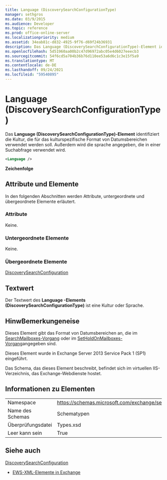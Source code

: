 ```yaml
---
title: Language (DiscoverySearchConfigurationType)
manager: sethgros
ms.date: 03/9/2015
ms.audience: Developer
ms.topic: reference
ms.prod: office-online-server
ms.localizationpriority: medium
ms.assetid: 34eab81c-d832-4925-9f76-d69f24b36931
description: Das Language (DiscoverySearchConfigurationType)-Element identifiziert die Kultur, die für das kulturspezifische Format von Datumsbereichen verwendet werden soll. Außerdem wird die sprache angegeben, die in einer Suchabfrage verwendet wird.
ms.openlocfilehash: 5d51960aa00b2c47d96972abc05e4d6027eeecb3
ms.sourcegitcommit: 54f6cd5a704b36b76d110ee53a6d6c1c3e15f5a9
ms.translationtype: MT
ms.contentlocale: de-DE
ms.lasthandoff: 09/24/2021
ms.locfileid: "59540895"
---
```

# <a name="language-discoverysearchconfigurationtype"></a>Language (DiscoverySearchConfigurationType)

Das **Language (DiscoverySearchConfigurationType)-Element** identifiziert die Kultur, die für das kulturspezifische Format von Datumsbereichen verwendet werden soll. Außerdem wird die sprache angegeben, die in einer Suchabfrage verwendet wird. 
  
```XML
<Language />
```

 **Zeichenfolge**
## <a name="attributes-and-elements"></a>Attribute und Elemente

In den folgenden Abschnitten werden Attribute, untergeordnete und übergeordnete Elemente erläutert.
  
### <a name="attributes"></a>Attribute

Keine.
  
### <a name="child-elements"></a>Untergeordnete Elemente

Keine.
  
### <a name="parent-elements"></a>Übergeordnete Elemente

[DiscoverySearchConfiguration](discoverysearchconfiguration.md)
  
## <a name="text-value"></a>Textwert

Der Textwert des **Language -Elements (DiscoverySearchConfigurationType)** ist eine Kultur oder Sprache. 
  
## <a name="remarks"></a>HinwBemerkungeneise

Dieses Element gibt das Format von Datumsbereichen an, die im [SearchMailboxes-Vorgang](searchmailboxes-operation.md) oder im [SetHoldOnMailboxes-Vorgang](setholdonmailboxes-operation.md)angegeben sind.
  
Dieses Element wurde in Exchange Server 2013 Service Pack 1 (SP1) eingeführt.
  
Das Schema, das dieses Element beschreibt, befindet sich im virtuellen IIS-Verzeichnis, das Exchange-Webdienste hostet.
  
## <a name="element-information"></a>Informationen zu Elementen

|||
|:-----|:-----|
|Namespace  <br/> |https://schemas.microsoft.com/exchange/services/2006/types  <br/> |
|Name des Schemas  <br/> |Schematypen  <br/> |
|Überprüfungsdatei  <br/> |Types.xsd  <br/> |
|Leer kann sein  <br/> |True  <br/> |
   
## <a name="see-also"></a>Siehe auch



[DiscoverySearchConfiguration](discoverysearchconfiguration.md)


- [EWS-XML-Elemente in Exchange](ews-xml-elements-in-exchange.md)


